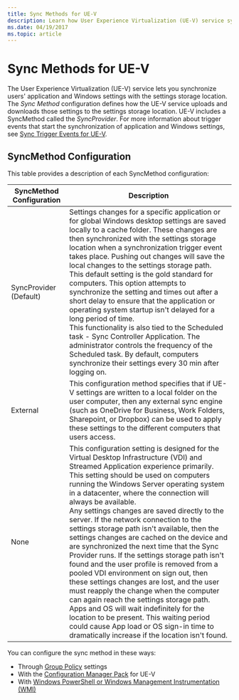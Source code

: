 ```yaml
---
title: Sync Methods for UE-V
description: Learn how User Experience Virtualization (UE-V) service sync methods let you synchronize users' application and Windows settings with the settings storage location.
ms.date: 04/19/2017
ms.topic: article
---
```


# Sync Methods for UE-V

The User Experience Virtualization (UE-V) service lets you synchronize users' application and Windows settings with the settings storage location. The *Sync Method* configuration defines how the UE-V service uploads and downloads those settings to the settings storage location. UE-V includes a SyncMethod called the *SyncProvider*. For more information about trigger events that start the synchronization of application and Windows settings, see [Sync Trigger Events for UE-V](uev-sync-trigger-events.md).

## SyncMethod Configuration

This table provides a description of each SyncMethod configuration:

| **SyncMethod Configuration** | **Description** |
|--|--|
| SyncProvider (Default) | Settings changes for a specific application or for global Windows desktop settings are saved locally to a cache folder. These changes are then synchronized with the settings storage location when a synchronization trigger event takes place. Pushing out changes will save the local changes to the settings storage path.<br>This default setting is the gold standard for computers. This option attempts to synchronize the setting and times out after a short delay to ensure that the application or operating system startup isn't delayed for a long period of time.<br>This functionality is also tied to the Scheduled task - Sync Controller Application. The administrator controls the frequency of the Scheduled task. By default, computers synchronize their settings every 30 min after logging on. |
| External | This configuration method specifies that if UE-V settings are written to a local folder on the user computer, then any external sync engine (such as OneDrive for Business, Work Folders, Sharepoint, or Dropbox) can be used to apply these settings to the different computers that users access. |
| None | This configuration setting is designed for the Virtual Desktop Infrastructure (VDI) and Streamed Application experience primarily. This setting should be used on computers running the Windows Server operating system in a datacenter, where the connection will always be available.<br>Any settings changes are saved directly to the server. If the network connection to the settings storage path isn't available, then the settings changes are cached on the device and are synchronized the next time that the Sync Provider runs. If the settings storage path isn't found and the user profile is removed from a pooled VDI environment on sign out, then these settings changes are lost, and the user must reapply the change when the computer can again reach the settings storage path.<br>Apps and OS will wait indefinitely for the location to be present. This waiting period could cause App load or OS sign-in time to dramatically increase if the location isn't found. |

You can configure the sync method in these ways:

- Through [Group Policy](uev-configuring-uev-with-group-policy-objects.md) settings
- With the [Configuration Manager Pack](uev-configuring-uev-with-system-center-configuration-manager.md) for UE-V
- With [Windows PowerShell or Windows Management Instrumentation (WMI)](uev-administering-uev-with-windows-powershell-and-wmi.md)
